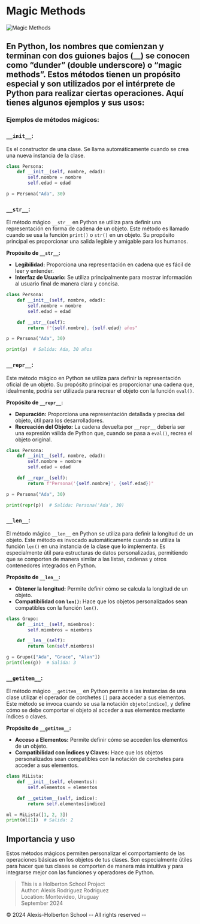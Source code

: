# Magic Methods
![Magic Methods](https://github.com/user-attachments/assets/c7367933-f2b3-4a36-a747-a94709a9e881/e1064baf-759f-4741-8aab-4a2173e87855_2128x2826.png)

## En Python, los nombres que comienzan y terminan con dos guiones bajos (__) se conocen como **“dunder”** **(double underscore)** o **“magic methods”**. Estos métodos tienen un propósito especial y son utilizados por el intérprete de Python para realizar ciertas operaciones. Aquí tienes algunos ejemplos y sus usos:

### Ejemplos de métodos mágicos:

### **`__init__`:**
Es el constructor de una clase. Se llama automáticamente cuando se crea una nueva instancia de la clase.

```python
class Persona:
    def __init__(self, nombre, edad):
        self.nombre = nombre
        self.edad = edad

p = Persona("Ada", 30)
```

### **`__str__`:**
El método mágico `__str__` en Python se utiliza para definir una representación en forma de cadena de un objeto. Este método es llamado cuando se usa la función `print()` o `str()` en un objeto. Su propósito principal es proporcionar una salida legible y amigable para los humanos.

**Propósito de `__str__`:**
- **Legibilidad:** Proporciona una representación en cadena que es fácil de leer y entender.
- **Interfaz de Usuario:** Se utiliza principalmente para mostrar información al usuario final de manera clara y concisa.

```python
class Persona:
    def __init__(self, nombre, edad):
        self.nombre = nombre
        self.edad = edad

    def __str__(self):
        return f"{self.nombre}, {self.edad} años"

p = Persona("Ada", 30)

print(p)  # Salida: Ada, 30 años
```

### **`__repr__`:**
Este método mágico en Python se utiliza para definir la representación oficial de un objeto. Su propósito principal es proporcionar una cadena que, idealmente, podría ser utilizada para recrear el objeto con la función `eval()`.

**Propósito de `__repr__`:**
- **Depuración:** Proporciona una representación detallada y precisa del objeto, útil para los desarrolladores.
- **Recreación del Objeto:** La cadena devuelta por `__repr__` debería ser una expresión válida de Python que, cuando se pasa a `eval()`, recrea el objeto original.

```python
class Persona:
    def __init__(self, nombre, edad):
        self.nombre = nombre
        self.edad = edad

    def __repr__(self):
        return f"Persona('{self.nombre}', {self.edad})"

p = Persona("Ada", 30)

print(repr(p))  # Salida: Persona('Ada', 30)
```

### **`__len__`:**
El método mágico `__len__` en Python se utiliza para definir la longitud de un objeto. Este método es invocado automáticamente cuando se utiliza la función `len()` en una instancia de la clase que lo implementa. Es especialmente útil para estructuras de datos personalizadas, permitiendo que se comporten de manera similar a las listas, cadenas y otros contenedores integrados en Python.

**Propósito de `__len__`:**
- **Obtener la longitud:** Permite definir cómo se calcula la longitud de un objeto.
- **Compatibilidad con `len()`:** Hace que los objetos personalizados sean compatibles con la función `len()`.

```python
class Grupo:
    def __init__(self, miembros):
        self.miembros = miembros

    def __len__(self):
        return len(self.miembros)

g = Grupo(["Ada", "Grace", "Alan"])
print(len(g))  # Salida: 3
```

### **`__getitem__`:**
El método mágico `__getitem__` en Python permite a las instancias de una clase utilizar el operador de corchetes `[]` para acceder a sus elementos. Este método se invoca cuando se usa la notación `objeto[indice]`, y define cómo se debe comportar el objeto al acceder a sus elementos mediante índices o claves.

**Propósito de `__getitem__`:**
- **Acceso a Elementos:** Permite definir cómo se acceden los elementos de un objeto.
- **Compatibilidad con Índices y Claves:** Hace que los objetos personalizados sean compatibles con la notación de corchetes para acceder a sus elementos.

```python
class MiLista:
    def __init__(self, elementos):
        self.elementos = elementos

    def __getitem__(self, indice):
        return self.elementos[indice]

ml = MiLista([1, 2, 3])
print(ml[1])  # Salida: 2
```

## Importancia y uso
Estos métodos mágicos permiten personalizar el comportamiento de las operaciones básicas en los objetos de tus clases. Son especialmente útiles para hacer que tus clases se comporten de manera más intuitiva y para integrarse mejor con las funciones y operadores de Python.

> This is a Holberton School Project  
> Author: Alexis Rodriguez Rodriguez  
> Location: Montevideo, Uruguay  
> September 2024

© 2024 Alexis-Holberton School -- All rights reserved --
